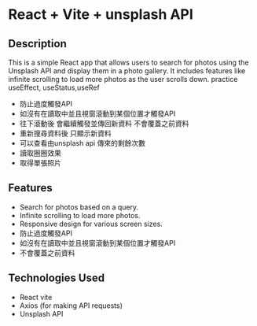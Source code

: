 # React + Vite + unsplash API
## Description
This is a simple React app that allows users to search for photos using the Unsplash API and 
display them in a photo gallery. 
It includes features like infinite scrolling to load more photos as the user scrolls down.
practice useEffect, useStatus,useRef
- 防止過度觸發API
- 如沒有在讀取中並且視窗滾動到某個位置才觸發API
- 往下滾動後 會繼續觸發並傳回新資料 不會覆蓋之前資料
- 重新搜尋資料後 只顯示新資料
- 可以查看由unsplash api 傳來的剩餘次數
- 讀取圈圈效果
- 取得單張照片

## Features

- Search for photos based on a query.
- Infinite scrolling to load more photos.
- Responsive design for various screen sizes.
- 防止過度觸發API
- 如沒有在讀取中並且視窗滾動到某個位置才觸發API
- 不會覆蓋之前資料

## Technologies Used

- React vite
- Axios (for making API requests)
- Unsplash API



